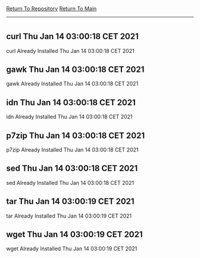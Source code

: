 [Return To Repository](https://github.com/bast69/piholeparser/)
[Return To Main](https://github.com/bast69/piholeparser/blob/master/RecentRunLogs/Mainlog.md)
____________________________________
# 
## curl Thu Jan 14 03:00:18 CET 2021
curl Already Installed Thu Jan 14 03:00:18 CET 2021
## gawk Thu Jan 14 03:00:18 CET 2021
gawk Already Installed Thu Jan 14 03:00:18 CET 2021
## idn Thu Jan 14 03:00:18 CET 2021
idn Already Installed Thu Jan 14 03:00:18 CET 2021
## p7zip Thu Jan 14 03:00:18 CET 2021
p7zip Already Installed Thu Jan 14 03:00:18 CET 2021
## sed Thu Jan 14 03:00:18 CET 2021
sed Already Installed Thu Jan 14 03:00:18 CET 2021
## tar Thu Jan 14 03:00:19 CET 2021
tar Already Installed Thu Jan 14 03:00:19 CET 2021
## wget Thu Jan 14 03:00:19 CET 2021
wget Already Installed Thu Jan 14 03:00:19 CET 2021
